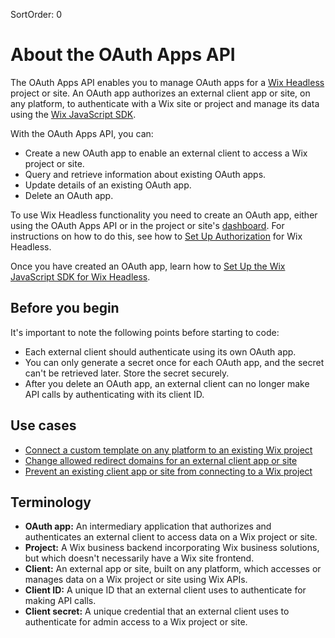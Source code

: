 SortOrder: 0
# About the OAuth Apps API

The OAuth Apps API enables you to manage OAuth apps for a [Wix Headless](https://dev.wix.com/api/sdk/about-wix-headless/overview) project or site. An OAuth app authorizes an external client app or site, on any platform, to authenticate with a Wix site or project and manage its data using the [Wix JavaScript SDK](https://dev.wix.com/api/sdk/introduction/about-the-wix-javascript-sdk).

With the OAuth Apps API, you can:

+ Create a new OAuth app to enable an external client to access a Wix project or site.
+ Query and retrieve information about existing OAuth apps.
+ Update details of an existing OAuth app.
+ Delete an OAuth app.

To use Wix Headless functionality you need to create an OAuth app, either using the OAuth Apps API or in the project or site's [dashboard](https://www.wix.com/my-account/site-selector/?buttonText=Select%20Site&title=Select%20a%20Site&autoSelectOnSingleSite=true&actionUrl=https:%2F%2Fwww.wix.com%2Fdashboard%2F%7B%7BmetaSiteId%7D%7D%2Foauth-apps-settings). For instructions on how to do this, see how to [Set Up Authorization](https://dev.wix.com/docs/go-headless/getting-started/setup/authorization/authorization-strategies) for Wix Headless.

Once you have created an OAuth app, learn how to [Set Up the Wix JavaScript SDK for Wix Headless](https://dev.wix.com/docs/go-headless/getting-started/setup/general-setup/overview).

## Before you begin

It's important to note the following points before starting to code:

+ Each external client should authenticate using its own OAuth app.
+ You can only generate a secret once for each OAuth app, and the secret can't be retrieved later. Store the secret securely.
+ After you delete an OAuth app, an external client can no longer make API calls by authenticating with its client ID.

## Use cases

+ [Connect a custom template on any platform to an existing Wix project](https://dev.wix.com/api/rest/auth-management/oauth-apps/sample-flows#auth-management_oauth-apps_sample-flows_connect-a-custom-template-on-any-platform-to-an-existing-wix-project)
+ [Change allowed redirect domains for an external client app or site](https://dev.wix.com/api/rest/auth-management/oauth-apps/sample-flows#auth-management_oauth-apps_sample-flows_change-allowed-redirect-domains-for-an-external-client-app-or-site)
+ [Prevent an existing client app or site from connecting to a Wix project](https://dev.wix.com/api/rest/auth-management/oauth-apps/sample-flows#auth-management_oauth-apps_sample-flows_prevent-an-existing-client-app-or-site-from-connecting-to-a-wix-project)

## Terminology

+ **OAuth app:** An intermediary application that authorizes and authenticates an external client to access data on a Wix project or site.
+ **Project:** A Wix business backend incorporating Wix business solutions, but which doesn't necessarily have a Wix site frontend.
+ **Client:** An external app or site, built on any platform, which accesses or manages data on a Wix project or site using Wix APIs.
+ **Client ID:** A unique ID that an external client uses to authenticate for making API calls.
+ **Client secret:** A unique credential that an external client uses to authenticate for admin access to a Wix project or site.
